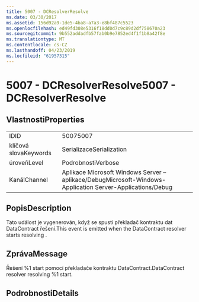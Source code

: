 ```yaml
---
title: 5007 - DCResolverResolve
ms.date: 03/30/2017
ms.assetid: 156d92a9-1de5-4ba8-a7a3-e8bf487c5523
ms.openlocfilehash: ed49fd308e5316f18dd0d7c9c89d2df758670a23
ms.sourcegitcommit: 9b552addadfb57fab0b9e7852ed4f1f1b8a42f8e
ms.translationtype: MT
ms.contentlocale: cs-CZ
ms.lasthandoff: 04/23/2019
ms.locfileid: "61957315"
---
```

# <a name="5007---dcresolverresolve"></a><span data-ttu-id="30a5d-102">5007 - DCResolverResolve</span><span class="sxs-lookup"><span data-stu-id="30a5d-102">5007 - DCResolverResolve</span></span>
## <a name="properties"></a><span data-ttu-id="30a5d-103">Vlastnosti</span><span class="sxs-lookup"><span data-stu-id="30a5d-103">Properties</span></span>  
  
|||  
|-|-|  
|<span data-ttu-id="30a5d-104">ID</span><span class="sxs-lookup"><span data-stu-id="30a5d-104">ID</span></span>|<span data-ttu-id="30a5d-105">5007</span><span class="sxs-lookup"><span data-stu-id="30a5d-105">5007</span></span>|  
|<span data-ttu-id="30a5d-106">klíčová slova</span><span class="sxs-lookup"><span data-stu-id="30a5d-106">Keywords</span></span>|<span data-ttu-id="30a5d-107">Serializace</span><span class="sxs-lookup"><span data-stu-id="30a5d-107">Serialization</span></span>|  
|<span data-ttu-id="30a5d-108">úroveň</span><span class="sxs-lookup"><span data-stu-id="30a5d-108">Level</span></span>|<span data-ttu-id="30a5d-109">Podrobnosti</span><span class="sxs-lookup"><span data-stu-id="30a5d-109">Verbose</span></span>|  
|<span data-ttu-id="30a5d-110">Kanál</span><span class="sxs-lookup"><span data-stu-id="30a5d-110">Channel</span></span>|<span data-ttu-id="30a5d-111">Aplikace Microsoft Windows Server – aplikace/Debug</span><span class="sxs-lookup"><span data-stu-id="30a5d-111">Microsoft-Windows-Application Server-Applications/Debug</span></span>|  
  
## <a name="description"></a><span data-ttu-id="30a5d-112">Popis</span><span class="sxs-lookup"><span data-stu-id="30a5d-112">Description</span></span>  
 <span data-ttu-id="30a5d-113">Tato událost je vygenerován, když se spustí překladač kontraktu dat DataContract řešení.</span><span class="sxs-lookup"><span data-stu-id="30a5d-113">This event is emitted when the DataContract resolver starts resolving .</span></span>  
  
## <a name="message"></a><span data-ttu-id="30a5d-114">Zpráva</span><span class="sxs-lookup"><span data-stu-id="30a5d-114">Message</span></span>  
 <span data-ttu-id="30a5d-115">Řešení %1 start pomocí překladače kontraktu DataContract.</span><span class="sxs-lookup"><span data-stu-id="30a5d-115">DataContract resolver resolving %1 start.</span></span>  
  
## <a name="details"></a><span data-ttu-id="30a5d-116">Podrobnosti</span><span class="sxs-lookup"><span data-stu-id="30a5d-116">Details</span></span>
